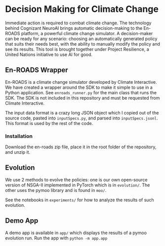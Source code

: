 # Decision Making for Climate Change

Immediate action is required to combat climate change. The technology behind Cognizant NeuroAI brings automatic decision-making to the En-ROADS platform, a powerful climate change simulator. A decision-maker can be ready for any scenario: choosing an automatically generated policy that suits their needs best, with the ability to manually modify the policy and see its results. This tool is brought together under Project Resilience, a United Nations initiative to use AI for good.

## En-ROADS Wrapper

En-ROADS is a climate change simulator developed by Climate Interactive. We have created a wrapper around the SDK to make it simple to use in a Python application. See `enroads_runner.py` for the main class that runs the SDK. The SDK is not included in this repository and must be requested from Climate Interactive.

The input data format is a crazy long JSON object which I copied out of the source code, pasted into `inputSpecs.py`, and parsed into `inputSpecs.jsonl`. This format is used by the rest of the code.

### Installation
Download the en-roads zip file, place it in the root folder of the repository, and unzip it.

## Evolution

We use 2 methods to evolve the policies: one is our own open-source version of NSGA-II implemented in PyTorch which is in `evolution/`. The other uses the pymoo library and is found in `moo/`.

See the notebooks in `experiments/` for how to analyze the results of such evolution.

## Demo App

A demo app is available in `app/` which displays the results of a pymoo evolution run. Run the app with `python -m app.app`